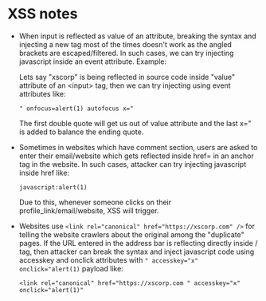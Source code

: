 # XSS notes

* When input is reflected as value of an attribute, breaking the syntax and injecting a new tag most of the times doesn't work as the angled brackets are escaped/filtered. In such cases, we can try injecting javascript inside an event attribute. Example:

	Lets say "xscorp" is being reflected in source code inside "value" attribute of an \<input\> tag, then we can try injecting using event attributes like:
	
	```" onfocus=alert(1) autofocus x="```
	
	The first double quote will get us out of value attribute and the last x=" is added to balance the ending quote.
  

* Sometimes in websites which have comment section, users are asked to enter their email/website which gets reflected inside href= in an anchor tag in the website. In such cases, attacker can try injecting javascript inside href like:

	```javascript:alert(1)```
	
	Due to this, whenever someone clicks on their profile_link/email/website, XSS will trigger.
	
 
* Websites use ```<link rel="canonical" href="https://xscorp.com" />``` for telling the website crawlers about the original among the "duplicate" pages. If the URL entered in the address bar is reflecting directly inside /<link/> tag, then attacker can break the syntax and inject javascript code using accesskey and onclick attributes with ```" accesskey="x" onclick="alert(1)``` payload like:

	```<link rel="canonical" href="https://xscorp.com " accesskey="x" onclick="alert(1)"```
